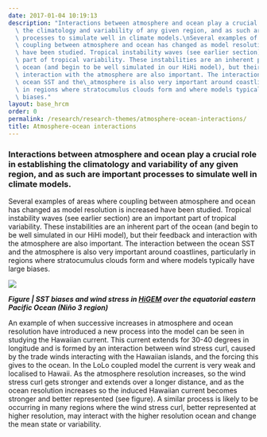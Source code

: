 ```yaml
---
date: 2017-01-04 10:19:13
description: "Interactions between atmosphere and ocean play a crucial role in establishing\
  \ the climatology and variability of any given region, and as such are important\
  \ processes to simulate well in climate models.\nSeveral examples of areas where\
  \ coupling between atmosphere and ocean has changed as model resolution is increased\
  \ have been studied. Tropical instability waves (see earlier section) are an important\
  \ part of tropical variability. These instabilities are an inherent part of the\
  \ ocean (and begin to be well simulated in our HiHi model), but their feedback and\
  \ interaction with the atmosphere are also important. The interaction between the\
  \ ocean SST and the\_atmosphere is also very important around coastlines, particularly\
  \ in regions where stratocumulus clouds form and where models typically have large\
  \ biases."
layout: base_hrcm
order: 0
permalink: /research/research-themes/atmosphere-ocean-interactions/
title: Atmosphere-ocean interactions
---
```


<h3>Interactions between atmosphere and ocean play a crucial role in establishing the climatology and variability of any given region, and as such are important processes to simulate well in climate models.</h3>
<p>Several examples of areas where coupling between atmosphere and ocean has changed as model resolution is increased have been studied. Tropical instability waves (see earlier section) are an important part of tropical variability. These instabilities are an inherent part of the ocean (and begin to be well simulated in our HiHi model), but their feedback and interaction with the atmosphere are also important. The interaction between the ocean SST and the atmosphere is also very important around coastlines, particularly in regions where stratocumulus clouds form and where models typically have large biases.</p>
<p><img src="https://hrcm.ceda.ac.uk/hrcm/static/media/uploads/Research_themes_figures/atmos_ocean_interaction.png"></p>
<p><em><strong>Figure | SST biases and wind stress in <a href="https://hrcm.ceda.ac.uk/research/past-projects/higem/">HiGEM</a> over the equatorial eastern Pacific Ocean (Niño 3 region)</strong></em></p>
<p>An example of when successive increases in atmosphere and ocean resolution have introduced a new process into the model can be seen in studying the Hawaiian current. This current extends for 30-40 degrees in longitude and is formed by an interaction between wind stress curl, caused by the trade winds interacting with the Hawaiian islands, and the forcing this gives to the ocean. In the LoLo coupled model the current is very weak and localised to Hawaii. As the atmosphere resolution increases, so the wind stress curl gets stronger and extends over a longer distance, and as the ocean resolution increases so the induced Hawaiian current becomes stronger and better represented (see figure). A similar process is likely to be occurring in many regions where the wind stress curl, better represented at higher resolution, may interact with the higher resolution ocean and change the mean state or variability.</p>
